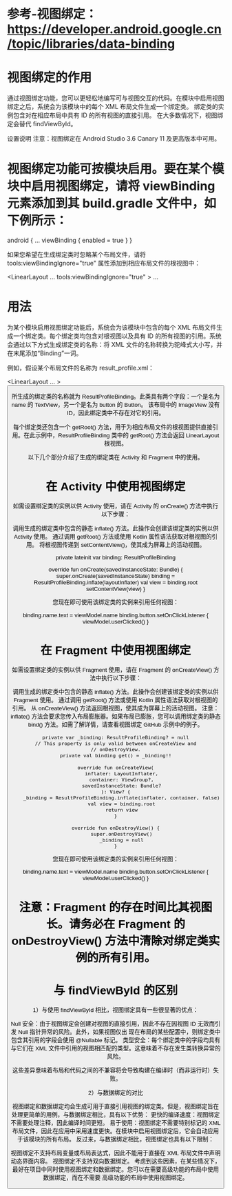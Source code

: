 # 参考-视图绑定：https://developer.android.google.cn/topic/libraries/data-binding

# 视图绑定的作用
通过视图绑定功能，您可以更轻松地编写可与视图交互的代码。在模块中启用视图绑定之后，系统会为该模块中的每个 XML 布局文件生成一个绑定类。
绑定类的实例包含对在相应布局中具有 ID 的所有视图的直接引用。
在大多数情况下，视图绑定会替代 findViewById。

设置说明
注意：视图绑定在 Android Studio 3.6 Canary 11 及更高版本中可用。
# 视图绑定功能可按模块启用。要在某个模块中启用视图绑定，请将 viewBinding 元素添加到其 build.gradle 文件中，如下例所示：

android {
    ...
    viewBinding {
        enabled = true
    }
}

如果您希望在生成绑定类时忽略某个布局文件，请将 tools:viewBindingIgnore="true" 属性添加到相应布局文件的根视图中：

<LinearLayout
    ...
    tools:viewBindingIgnore="true" >
    ...
</LinearLayout>

# 用法
为某个模块启用视图绑定功能后，系统会为该模块中包含的每个 XML 布局文件生成一个绑定类。每个绑定类均包含对根视图以及具有 ID
的所有视图的引用。系统会通过以下方式生成绑定类的名称：将 XML 文件的名称转换为驼峰式大小写，并在末尾添加“Binding”一词。

例如，假设某个布局文件的名称为 result_profile.xml：

<LinearLayout ... >
    <TextView android:id="@+id/name" />
    <ImageView android:cropToPadding="true" />
    <Button android:id="@+id/button"
    android:background="@drawable/rounded_button" />
</LinearLayout>

所生成的绑定类的名称就为 ResultProfileBinding。此类具有两个字段：一个是名为 name 的 TextView，另一个是名为 button 的 Button。
该布局中的 ImageView 没有 ID，因此绑定类中不存在对它的引用。

每个绑定类还包含一个 getRoot() 方法，用于为相应布局文件的根视图提供直接引用。在此示例中，ResultProfileBinding 类中的 getRoot() 
方法会返回 LinearLayout 根视图。

以下几个部分介绍了生成的绑定类在 Activity 和 Fragment 中的使用。

# 在 Activity 中使用视图绑定
如需设置绑定类的实例以供 Activity 使用，请在 Activity 的 onCreate() 方法中执行以下步骤：

调用生成的绑定类中包含的静态 inflate() 方法。此操作会创建该绑定类的实例以供 Activity 使用。
通过调用 getRoot() 方法或使用 Kotlin 属性语法获取对根视图的引用。
将根视图传递到 setContentView()，使其成为屏幕上的活动视图。

private lateinit var binding: ResultProfileBinding

override fun onCreate(savedInstanceState: Bundle) {
    super.onCreate(savedInstanceState)
    binding = ResultProfileBinding.inflate(layoutInflater)
    val view = binding.root
    setContentView(view)
}

您现在即可使用该绑定类的实例来引用任何视图：

binding.name.text = viewModel.name
binding.button.setOnClickListener { viewModel.userClicked() }


# 在 Fragment 中使用视图绑定
如需设置绑定类的实例以供 Fragment 使用，请在 Fragment 的 onCreateView() 方法中执行以下步骤：

调用生成的绑定类中包含的静态 inflate() 方法。此操作会创建该绑定类的实例以供 Fragment 使用。
通过调用 getRoot() 方法或使用 Kotlin 属性语法获取对根视图的引用。
从 onCreateView() 方法返回根视图，使其成为屏幕上的活动视图。
注意：inflate() 方法会要求您传入布局膨胀器。如果布局已膨胀，您可以调用绑定类的静态 bind() 方法。如需了解详情，请查看视图绑定 GitHub 示例中的例子。

    private var _binding: ResultProfileBinding? = null
    // This property is only valid between onCreateView and
    // onDestroyView.
    private val binding get() = _binding!!

    override fun onCreateView(
        inflater: LayoutInflater,
        container: ViewGroup?,
        savedInstanceState: Bundle?
    ): View? {
        _binding = ResultProfileBinding.inflate(inflater, container, false)
        val view = binding.root
        return view
    }

    override fun onDestroyView() {
        super.onDestroyView()
        _binding = null
    }

您现在即可使用该绑定类的实例来引用任何视图：

binding.name.text = viewModel.name
binding.button.setOnClickListener { viewModel.userClicked() }

# 注意：Fragment 的存在时间比其视图长。请务必在 Fragment 的 onDestroyView() 方法中清除对绑定类实例的所有引用。

# 与 findViewById 的区别

1）与使用 findViewById 相比，视图绑定具有一些很显著的优点：

Null 安全：由于视图绑定会创建对视图的直接引用，因此不存在因视图 ID 无效而引发 Null 指针异常的风险。此外，如果视图仅出
现在布局的某些配置中，则绑定类中包含其引用的字段会使用 @Nullable 标记。
类型安全：每个绑定类中的字段均具有与它们在 XML 文件中引用的视图相匹配的类型。这意味着不存在发生类转换异常的风险。

这些差异意味着布局和代码之间的不兼容将会导致构建在编译时（而非运行时）失败。

2）与数据绑定的对比

视图绑定和数据绑定均会生成可用于直接引用视图的绑定类。但是，视图绑定旨在处理更简单的用例，与数据绑定相比，具有以下优势：
更快的编译速度：视图绑定不需要处理注释，因此编译时间更短。
易于使用：视图绑定不需要特别标记的 XML 布局文件，因此在应用中采用速度更快。在模块中启用视图绑定后，它会自动应用于该模块的所有布局。
反过来，与数据绑定相比，视图绑定也具有以下限制：

视图绑定不支持布局变量或布局表达式，因此不能用于直接在 XML 布局文件中声明动态界面内容。
视图绑定不支持双向数据绑定。
考虑到这些因素，在某些情况下，最好在项目中同时使用视图绑定和数据绑定。您可以在需要高级功能的布局中使用数据绑定，而在不需要
高级功能的布局中使用视图绑定。

